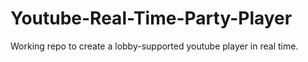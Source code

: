 # Youtube-Real-Time-Party-Player
Working repo to create a lobby-supported youtube player in real time.
